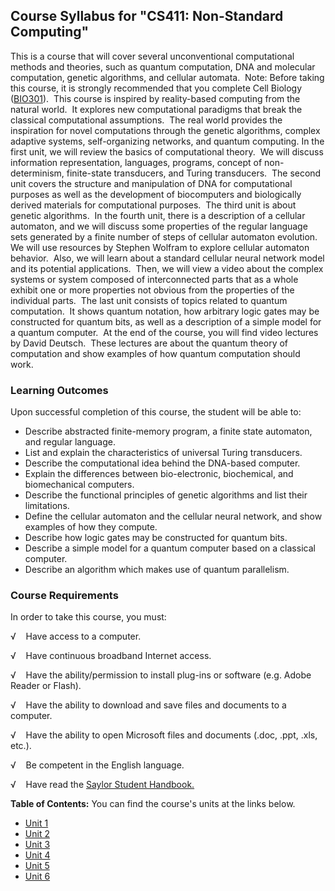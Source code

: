 Course Syllabus for "CS411: Non-Standard Computing"
---------------------------------------------------

This is a course that will cover several unconventional computational
methods and theories, such as quantum computation, DNA and molecular
computation, genetic algorithms, and cellular automata.  Note: Before
taking this course, it is strongly recommended that you complete Cell
Biology ([BIO301](http://www.saylor.org/courses/bio301/)).  This course
is inspired by reality-based computing from the natural world.  It
explores new computational paradigms that break the classical
computational assumptions.  The real world provides the inspiration for
novel computations through the genetic algorithms, complex adaptive
systems, self-organizing networks, and quantum computing. In the first
unit, we will review the basics of computational theory.  We will
discuss information representation, languages, programs, concept of
non-determinism, finite-state transducers, and Turing transducers.  The
second unit covers the structure and manipulation of DNA for
computational purposes as well as the development of biocomputers and
biologically derived materials for computational purposes.  The third
unit is about genetic algorithms.  In the fourth unit, there is a
description of a cellular automaton, and we will discuss some properties
of the regular language sets generated by a finite number of steps of
cellular automaton evolution.  We will use resources by Stephen Wolfram
to explore cellular automaton behavior.  Also, we will learn about a
standard cellular neural network model and its potential applications. 
Then, we will view a video about the complex systems or system composed
of interconnected parts that as a whole exhibit one or more properties
not obvious from the properties of the individual parts.  The last unit
consists of topics related to quantum computation.  It shows quantum
notation, how arbitrary logic gates may be constructed for quantum bits,
as well as a description of a simple model for a quantum computer.  At
the end of the course, you will find video lectures by David Deutsch. 
These lectures are about the quantum theory of computation and show
examples of how quantum computation should work.

### Learning Outcomes

Upon successful completion of this course, the student will be able
to:  
  

-   Describe abstracted finite-memory program, a finite state automaton,
    and regular language.
-   List and explain the characteristics of universal Turing
    transducers.
-   Describe the computational idea behind the DNA-based computer.
-   Explain the differences between bio-electronic, biochemical, and
    biomechanical computers.
-   Describe the functional principles of genetic algorithms and list
    their limitations.
-   Define the cellular automaton and the cellular neural network, and
    show examples of how they compute.
-   Describe how logic gates may be constructed for quantum bits.
-   Describe a simple model for a quantum computer based on a classical
    computer.
-   Describe an algorithm which makes use of quantum parallelism.

### Course Requirements

In order to take this course, you must:  
  
 √    Have access to a computer.  
  
 √    Have continuous broadband Internet access.  
  
 √    Have the ability/permission to install plug-ins or software (e.g.
Adobe Reader or Flash).  
  
 √    Have the ability to download and save files and documents to a
computer.  
  
 √    Have the ability to open Microsoft files and documents (.doc,
.ppt, .xls, etc.).  
  
 √    Be competent in the English language.

√    Have read the [Saylor Student
Handbook.](http://www.saylor.org/site/wp-content/uploads/2012/05/Saylor-StudentHandbook.pdf)

**Table of Contents:** You can find the course's units at the links below.

- [Unit 1](https://legacy.saylor.org/cs411/Unit01/)
- [Unit 2](https://legacy.saylor.org/cs411/Unit02/)
- [Unit 3](https://legacy.saylor.org/cs411/Unit03/)
- [Unit 4](https://legacy.saylor.org/cs411/Unit04/)
- [Unit 5](https://legacy.saylor.org/cs411/Unit05/)
- [Unit 6](https://legacy.saylor.org/cs411/Unit06/)
